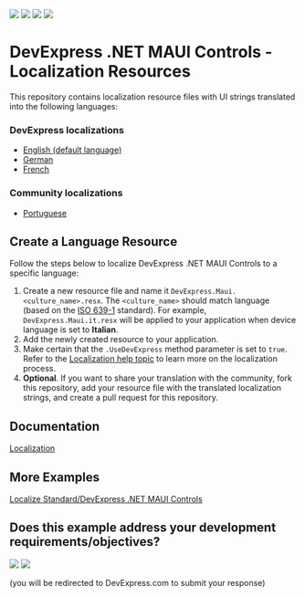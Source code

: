 <!-- default badges list -->
![](https://img.shields.io/endpoint?url=https://codecentral.devexpress.com/api/v1/VersionRange/571952900/23.2.3%2B)
[![](https://img.shields.io/badge/Open_in_DevExpress_Support_Center-FF7200?style=flat-square&logo=DevExpress&logoColor=white)](https://supportcenter.devexpress.com/ticket/details/T1130536)
[![](https://img.shields.io/badge/📖_How_to_use_DevExpress_Examples-e9f6fc?style=flat-square)](https://docs.devexpress.com/GeneralInformation/403183)
[![](https://img.shields.io/badge/💬_Leave_Feedback-feecdd?style=flat-square)](#does-this-example-address-your-development-requirementsobjectives)
<!-- default badges end -->
# DevExpress .NET MAUI Controls - Localization Resources

This repository contains localization resource files with UI strings translated into the following languages:

### DevExpress localizations

* [English (default language)](DevExpressMaui.resx)
* [German](DevExpressMaui.de.resx)
* [French](DevExpressMaui.fr.resx)

### Community localizations

* [Portuguese](DevExpressMaui.pt.resx)

## Create a Language Resource

Follow the steps below to localize DevExpress .NET MAUI Controls to a specific language:

1. Create a new resource file and name it `DevExpress.Maui.<culture_name>.resx`. The `<culture_name>` should match language (based on the [ISO 639-1](https://en.wikipedia.org/wiki/List_of_ISO_639-1_codes) standard). For example, `DevExpress.Maui.it.resx` will be applied to your application when device language is set to **Italian**.
1. Add the newly created resource to your application.
1. Make certain that the `.UseDevExpress` method parameter is set to `true`. Refer to the [Localization help topic](https://docs.devexpress.com/MAUI/404120/localization?v=22.2) to learn more on the localization process.
1. **Optional**. If you want to share your translation with the community, fork this repository, add your resource file with the translated localization strings, and create a pull request for this repository.

## Documentation

[Localization](https://docs.devexpress.com/MAUI/404120/localization?v=22.2)

## More Examples

[Localize Standard/DevExpress .NET MAUI Controls](https://github.com/DevExpress-Examples/maui-localization)
<!-- feedback -->
## Does this example address your development requirements/objectives?

[<img src="https://www.devexpress.com/support/examples/i/yes-button.svg"/>](https://www.devexpress.com/support/examples/survey.xml?utm_source=github&utm_campaign=maui-localization-resources&~~~was_helpful=yes) [<img src="https://www.devexpress.com/support/examples/i/no-button.svg"/>](https://www.devexpress.com/support/examples/survey.xml?utm_source=github&utm_campaign=maui-localization-resources&~~~was_helpful=no)

(you will be redirected to DevExpress.com to submit your response)
<!-- feedback end -->
